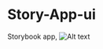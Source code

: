 # Story-App-ui
Storybook app,
![Alt text](https://s4.uupload.ir/files/storts_0xg.jpg "Optional title")
